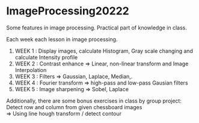 # ImageProcessing20222
 Some features in image processing. Practical part of knowledge in class.  
 
 
 Each week each lesson in image processing.

  1. WEEK 1  : Display images, calculate Histogram, Gray scale changing and calculate Intensity profile
  2. WEEK 2  : Contrast enhance => Linear, non-lỉnear transform and Image Interpolation
  3. WEEK 3  : Filters => Gaussian, Laplace, Median,.
  4. WEEK 4  : Fourier transform => high-pass and low-pass Gausian filters
  5. WEEK 5  : Image sharpening => Sobel, Laplace

Additionally, there are some bonus exercises in class by group project: Detect row and column from given chessboard images   
=> Using line hough transform / detect contour



     
